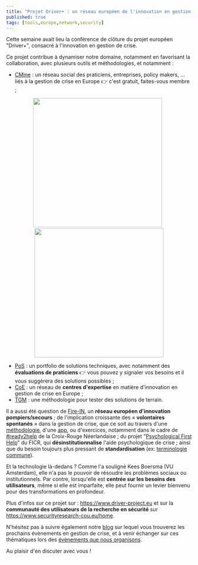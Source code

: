 ```yaml
---
title: "Projet Driver+ : un réseau européen de l'innovation en gestion de crise, et des outils pour vous !"
published: true
tags: [tools,europe,network,security]
---
```

Cette semaine avait lieu la conférence de clôture du projet européen "Driver+", consacré à l'innovation en gestion de crise. 

Ce projet contribue à dynamiser notre domaine, notamment en favorisant la collaboration, avec plusieurs outils et méthodologies, et notamment :

 - [CMine](https://www.cmine.eu) : un réseau social des praticiens, entreprises, policy makers, ... liés à la gestion de crise en Europe  👉 c'est gratuit, faites-vous membre ;
 <center>
<img height="350" src="https://blog.my-poppy.eu/images/cmine1.PNG">&nbsp;&nbsp;<img height="350" src="https://blog.my-poppy.eu/images/cmine2.PNG">
</center>
 
 - [PoS](https://pos.driver-project.eu/en/PoS/solutions) : un portfolio de solutions techniques, avec notamment des **évaluations de praticiens** 👉  vous pouvez y signaler vos besoins et il vous suggèrera des solutions possibles ;
 - [CoE](https://www.driver-project.eu/centres-of-expertise-coe/) : un réseau de **centres d'expertise** en matière d'innovation en gestion de crise en Europe ;
 - [TGM](https://www.driver-project.eu/trial-guidance-methodology/) : une méthodologie pour tester des solutions de terrain.

Il a aussi été question de [Fire-IN](https://fire-in.eu), un **réseau européen d'innovation pompiers/secours** ; de l'implication croissante des « **volontaires spontanés** » dans la gestion de crise, que ce soit au travers d'une [méthodologie](https://www.driver-project.eu/new-ways-of-volunteering-care-and-support-for-unaffiliated-spontaneous-volunteers-final-2020), d'une [app](https://pos.driver-project.eu/sites/default/files/public/2020-01/Driver%2B%20Crowdtasker-App-HandsOn.pptx), ou d'exercices, notamment dans le cadre de [#ready2help](https://onlinelibrary.wiley.com/doi/full/10.1111/1468-5973.12200) de la Croix-Rouge Néerlandaise ; du projet "[Psychological First Help](https://pos.driver-project.eu/sites/default/files/public/2019-03/12007_psc_pfa_guide_T2_samlet_low.pdf)" du FICR, qui **désinstitutionnalise** l'aide psychologique de crise ; ainsi que du besoin toujours plus pressant de **standardisation** (ex: [terminologie commune](https://www.cenelec.eu/research/CWA)).

Et la technologie là-dedans ? Comme l'a souligné Kees Boersma (VU Amsterdam), elle n'a pas le pouvoir de résoudre les problèmes sociaux ou institutionnels. Par contre, lorsqu'elle est **centrée sur les besoins des utilisateurs**, même si elle est imparfaite, elle peut fournir un levier bienvenu pour des transformations en profondeur.

Plus d'infos sur ce projet sur : https://www.driver-project.eu et sur la **communauté des utilisateurs de la recherche en sécurité** sur https://www.securityresearch-cou.eu/home.

N'hésitez pas à suivre également notre [blog](https://blog.my-poppy.eu/events_upcoming) sur lequel vous trouverez les prochains évènements en gestion de crise, et à venir échanger sur ces thématiques lors des [évènements que nous organisons](https://blog.my-poppy.eu/workshops). 

Au plaisir d'en discuter avec vous !


<iframe src="https://www.my-poppy.eu/cnt/cnt.php" width="1" height="1" frameBorder="0">

